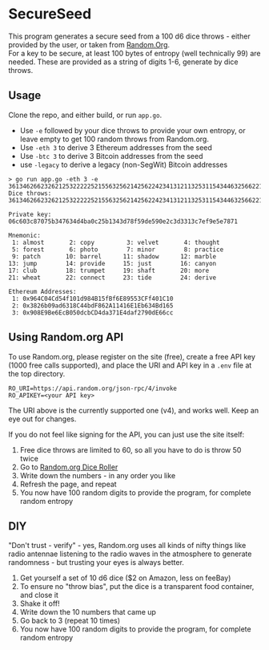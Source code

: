 # SecureSeed
This program generates a secure seed from a 100 d6 dice throws - either provided by the user, or taken from [Random.Org](https://random.org).  
For a key to be secure, at least 100 bytes of entropy (well technically 99) are needed. These are provided as a string of digits 1-6, generate by dice throws. 

## Usage
Clone the repo, and either build, or run `app.go`.

- Use `-e` followed by your dice throws to provide your own entropy, or leave empty to get 100 random throws from Random.org.
- Use `-eth 3` to derive 3 Ethereum addresses from the seed
- Use `-btc 3` to derive 3 Bitcoin addresses from the seed
- use `-legacy` to derive a legacy (non-SegWit) Bitcoin addresses

```terminal
> go run app.go -eth 3 -e 3613462662326212532222252155632562142562242341312113253115434463256622124411233215321535122623166226
Dice throws:
3613462662326212532222252155632562142562242341312113253115434463256622124411233215321535122623166226

Private key:
06c603c87075b347634d4ba0c25b1343d78f59de590e2c3d3313c7ef9e5e7871

Mnemonic:
 1: almost       2: copy         3: velvet       4: thought 
 5: forest       6: photo        7: minor        8: practice
 9: patch       10: barrel      11: shadow      12: marble  
13: jump        14: provide     15: just        16: canyon  
17: club        18: trumpet     19: shaft       20: more    
21: wheat       22: connect     23: tide        24: derive  

Ethereum Addresses:
 1: 0x964C04Cd54f101d984B15fBf6E89553CFf401C10
 2: 0x3826b09ad6318C44bdF862A11416E1Eb634Bd165
 3: 0x908E9Be6EcB050dcbCD4da371E4daf2790dE66cc
```

## Using Random.org API
To use Random.org, please register on the site (free), create a free API key (1000 free calls supported), and place the URI and API key in a `.env` file at the top directory.
```env
RO_URI=https://api.random.org/json-rpc/4/invoke
RO_APIKEY=<your API key>
```

The URI above is the currently supported one (v4), and works well. Keep an eye out for changes.

If you do not feel like signing for the API, you can just use the site itself:
1. Free dice throws are limited to 60, so all you have to do is throw 50 twice
1. Go to [Random.org Dice Roller](https://www.random.org/dice/?num=50)
1. Write down the numbers - in any order you like
1. Refresh the page, and repeat
1. You now have 100 random digits to provide the program, for complete random entropy

## DIY
"Don't trust - verify" - yes, Random.org uses all kinds of nifty things like radio antennae listening to the radio waves in the atmosphere to generate randomness - but trusting your eyes is always better.

1. Get yourself a set of 10 d6 dice ($2 on Amazon, less on feeBay)
1. To ensure no "throw bias", put the dice is a transparent food container, and close it
1. Shake it off!
1. Write down the 10 numbers that came up
1. Go back to 3 (repeat 10 times)
1. You now have 100 random digits to provide the program, for complete random entropy
